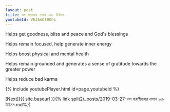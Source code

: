 ```yaml
---
layout: post
title: ওম প্রত্যায়ায় নামায ১০৮ টাইমস
youtubeId: VEJAmDt8Ghs
---
```

 
 
Helps get goodness, bliss and peace and God's blessings
 
Helps remain focused, help generate inner energy 
 
Helps boost physical and mental health 
 
Helps remain grounded and generates a sense of gratitude towards the greater power 
 
Helps reduce bad karma
 
 
 
 


{% include youtubePlayer.html id=page.youtubeId %}
 
[Next]({{ site.baseurl }}{% link  split2/_posts/2019-03-27-ওম ধারাণীধারায় নামায ১০৮ টাইমস.md%})
 
